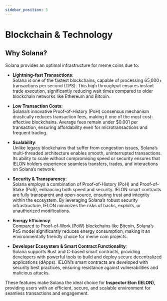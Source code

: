 ```yaml
---
sidebar_position: 5
---
```


# Blockchain & Technology  

## Why Solana?  

Solana provides an optimal infrastructure for meme coins due to:  

- **Lightning-fast Transactions**:  
  Solana is one of the fastest blockchains, capable of processing 65,000+ transactions per second (TPS). This high throughput ensures instant trade execution, significantly reducing wait times compared to older blockchain networks like Ethereum and Bitcoin.  

- **Low Transaction Costs**:  
  Solana’s innovative Proof-of-History (PoH) consensus mechanism drastically reduces transaction fees, making it one of the most cost-effective blockchains. Average fees remain under $0.001 per transaction, ensuring affordability even for microtransactions and frequent trading.  

- **Scalability**:  
  Unlike legacy blockchains that suffer from congestion issues, Solana’s multi-threaded architecture enables smooth, uninterrupted transactions. Its ability to scale without compromising speed or security ensures that IELON holders experience seamless transfers, trades, and interactions on Solana’s network.  

- **Security & Transparency**:  
  Solana employs a combination of Proof-of-History (PoH) and Proof-of-Stake (PoS), enhancing both speed and security. IELON smart contracts are fully transparent and open-source, ensuring trust and integrity within the ecosystem. By leveraging Solana’s robust security infrastructure, IELON minimizes the risks of hacks, exploits, or unauthorized modifications.  

- **Energy Efficiency**:  
  Compared to Proof-of-Work (PoW) blockchains like Bitcoin, Solana’s PoS model significantly reduces energy consumption, making it an environmentally friendly choice for meme coin projects.  

- **Developer Ecosystem & Smart Contract Functionality**:  
  Solana supports Rust and C-based smart contracts, providing developers with powerful tools to build and deploy secure decentralized applications (dApps). IELON’s smart contracts are developed with security best practices, ensuring resistance against vulnerabilities and malicious attacks.  

These features make Solana the ideal choice for **Inspector Elon (IELON)**, providing users with an efficient, secure, and scalable environment for seamless transactions and engagement.  
